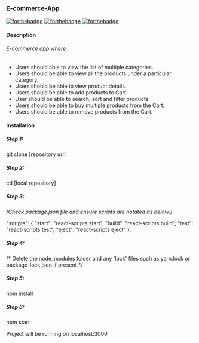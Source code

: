### E-commerce-App
[![forthebadge](https://forthebadge.com/images/badges/uses-html.svg)](https://forthebadge.com) 
[![forthebadge](https://forthebadge.com/images/badges/made-with-crayons.svg)](https://forthebadge.com)
[![forthebadge](https://forthebadge.com/images/badges/built-with-love.svg)](https://forthebadge.com)


#### Description
###### E-commerce app  where 
- Users should able to view the list of multiple categories.
- Users should be able to view all the products under a particular category.
- Users should be able to view product details.
- Users should be able to add products to Cart.
- User should be able to search, sort and filter products
- Users should be able to buy multiple products from the Cart.
- Users should be able to remove products from the Cart.

#### Installation
##### Step 1:
git clone [repository url]

##### Step 2:
cd [local repository]

##### Step 3:
/*Check package.json file and ensure scripts are notated as below:*/

"scripts": {
    "start": "react-scripts start",
    "build": "react-scripts build",
    "test": "react-scripts test",
    "eject": "react-scripts eject"
  },
  
##### Step 4: 
/* Delete the node_modules folder and any 'lock' files such as 
yarn.lock or package-lock.json if present.*/

##### Step 5: 
npm install

##### Step 6:
npm start

Project will be running on localhost:3000
